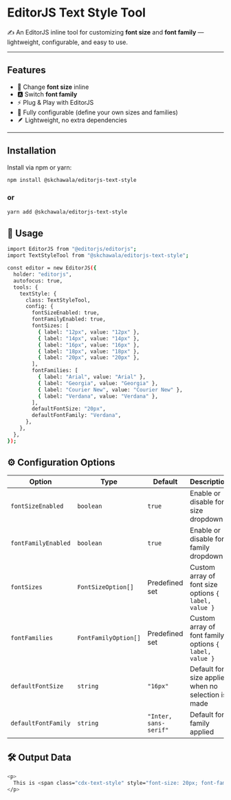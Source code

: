 # EditorJS Text Style Tool

✍️ An EditorJS inline tool for customizing **font size** and **font family** — lightweight, configurable, and easy to use.

---

## Features

- 🎨 Change **font size** inline
- 🅰️ Switch **font family**
- ⚡ Plug & Play with EditorJS
- 🔧 Fully configurable (define your own sizes and families)
- 🪶 Lightweight, no extra dependencies

---

## Installation

Install via npm or yarn:

```bash
npm install @skchawala/editorjs-text-style
```

### or

```bash
yarn add @skchawala/editorjs-text-style
```

## 🚀 Usage

```bash
import EditorJS from "@editorjs/editorjs";
import TextStyleTool from "@skchawala/editorjs-text-style";

const editor = new EditorJS({
  holder: "editorjs",
  autofocus: true,
  tools: {
    textStyle: {
      class: TextStyleTool,
      config: {
        fontSizeEnabled: true,
        fontFamilyEnabled: true,
        fontSizes: [
          { label: "12px", value: "12px" },
          { label: "14px", value: "14px" },
          { label: "16px", value: "16px" },
          { label: "18px", value: "18px" },
          { label: "20px", value: "20px" },
        ],
        fontFamilies: [
          { label: "Arial", value: "Arial" },
          { label: "Georgia", value: "Georgia" },
          { label: "Courier New", value: "Courier New" },
          { label: "Verdana", value: "Verdana" },
        ],
        defaultFontSize: "20px",
        defaultFontFamily: "Verdana",
      },
    },
  },
});
```

## ⚙️ Configuration Options

| Option              | Type                 | Default               | Description                                            |
| ------------------- | -------------------- | --------------------- | ------------------------------------------------------ |
| `fontSizeEnabled`   | `boolean`            | `true`                | Enable or disable font size dropdown                   |
| `fontFamilyEnabled` | `boolean`            | `true`                | Enable or disable font family dropdown                 |
| `fontSizes`         | `FontSizeOption[]`   | Predefined set        | Custom array of font size options `{ label, value }`   |
| `fontFamilies`      | `FontFamilyOption[]` | Predefined set        | Custom array of font family options `{ label, value }` |
| `defaultFontSize`   | `string`             | `"16px"`              | Default font size applied when no selection is made    |
| `defaultFontFamily` | `string`             | `"Inter, sans-serif"` | Default font family applied                            |

## 🛠️ Output Data

```bash
<p>
  This is <span class="cdx-text-style" style="font-size: 20px; font-family: Verdana;">styled text</span> inside Editor.js.
</p>
```
